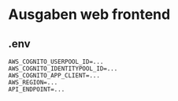 # Ausgaben web frontend

## .env

    AWS_COGNITO_USERPOOL_ID=...
    AWS_COGNITO_IDENTITYPOOL_ID=...
    AWS_COGNITO_APP_CLIENT=...
    AWS_REGION=...
    API_ENDPOINT=...
